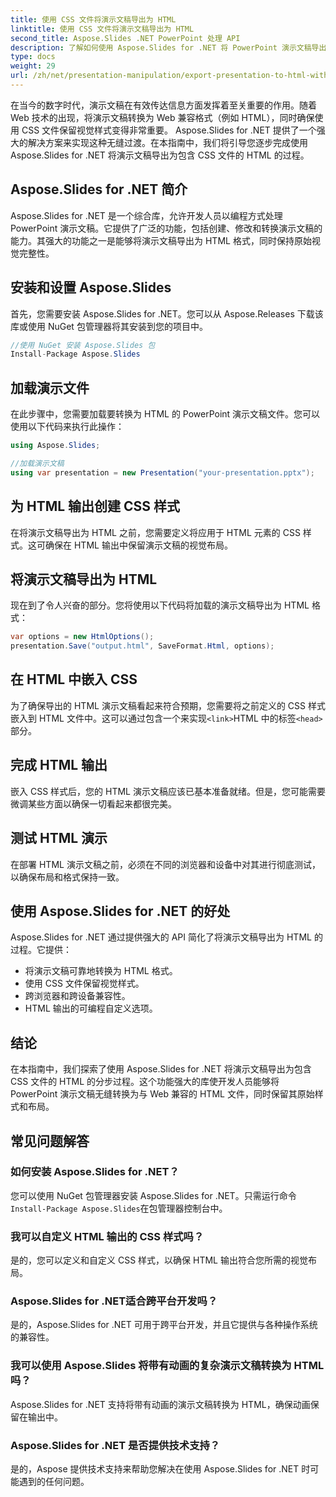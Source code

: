 ```yaml
---
title: 使用 CSS 文件将演示文稿导出为 HTML
linktitle: 使用 CSS 文件将演示文稿导出为 HTML
second_title: Aspose.Slides .NET PowerPoint 处理 API
description: 了解如何使用 Aspose.Slides for .NET 将 PowerPoint 演示文稿导出为包含 CSS 文件的 HTML。无缝转换的分步指南。保留风格和布局！
type: docs
weight: 29
url: /zh/net/presentation-manipulation/export-presentation-to-html-with-css-files/
---
```


在当今的数字时代，演示文稿在有效传达信息方面发挥着至关重要的作用。随着 Web 技术的出现，将演示文稿转换为 Web 兼容格式（例如 HTML），同时确保使用 CSS 文件保留视觉样式变得非常重要。 Aspose.Slides for .NET 提供了一个强大的解决方案来实现这种无缝过渡。在本指南中，我们将引导您逐步完成使用 Aspose.Slides for .NET 将演示文稿导出为包含 CSS 文件的 HTML 的过程。

## Aspose.Slides for .NET 简介

Aspose.Slides for .NET 是一个综合库，允许开发人员以编程方式处理 PowerPoint 演示文稿。它提供了广泛的功能，包括创建、修改和转换演示文稿的能力。其强大的功能之一是能够将演示文稿导出为 HTML 格式，同时保持原始视觉完整性。

## 安装和设置 Aspose.Slides

首先，您需要安装 Aspose.Slides for .NET。您可以从 Aspose.Releases 下载该库或使用 NuGet 包管理器将其安装到您的项目中。

```csharp
//使用 NuGet 安装 Aspose.Slides 包
Install-Package Aspose.Slides
```

## 加载演示文件

在此步骤中，您需要加载要转换为 HTML 的 PowerPoint 演示文稿文件。您可以使用以下代码来执行此操作：

```csharp
using Aspose.Slides;

//加载演示文稿
using var presentation = new Presentation("your-presentation.pptx");
```

## 为 HTML 输出创建 CSS 样式

在将演示文稿导出为 HTML 之前，您需要定义将应用于 HTML 元素的 CSS 样式。这可确保在 HTML 输出中保留演示文稿的视觉布局。

## 将演示文稿导出为 HTML

现在到了令人兴奋的部分。您将使用以下代码将加载的演示文稿导出为 HTML 格式：

```csharp
var options = new HtmlOptions();
presentation.Save("output.html", SaveFormat.Html, options);
```

## 在 HTML 中嵌入 CSS

为了确保导出的 HTML 演示文稿看起来符合预期，您需要将之前定义的 CSS 样式嵌入到 HTML 文件中。这可以通过包含一个来实现`<link>`HTML 中的标签`<head>`部分。

## 完成 HTML 输出

嵌入 CSS 样式后，您的 HTML 演示文稿应该已基本准备就绪。但是，您可能需要微调某些方面以确保一切看起来都很完美。

## 测试 HTML 演示

在部署 HTML 演示文稿之前，必须在不同的浏览器和设备中对其进行彻底测试，以确保布局和格式保持一致。

## 使用 Aspose.Slides for .NET 的好处

Aspose.Slides for .NET 通过提供强大的 API 简化了将演示文稿导出为 HTML 的过程。它提供：

- 将演示文稿可靠地转换为 HTML 格式。
- 使用 CSS 文件保留视觉样式。
- 跨浏览器和跨设备兼容性。
- HTML 输出的可编程自定义选项。

## 结论

在本指南中，我们探索了使用 Aspose.Slides for .NET 将演示文稿导出为包含 CSS 文件的 HTML 的分步过程。这个功能强大的库使开发人员能够将 PowerPoint 演示文稿无缝转换为与 Web 兼容的 HTML 文件，同时保留其原始样式和布局。


## 常见问题解答

### 如何安装 Aspose.Slides for .NET？

您可以使用 NuGet 包管理器安装 Aspose.Slides for .NET。只需运行命令`Install-Package Aspose.Slides`在包管理器控制台中。

### 我可以自定义 HTML 输出的 CSS 样式吗？

是的，您可以定义和自定义 CSS 样式，以确保 HTML 输出符合您所需的视觉布局。

### Aspose.Slides for .NET适合跨平台开发吗？

是的，Aspose.Slides for .NET 可用于跨平台开发，并且它提供与各种操作系统的兼容性。

### 我可以使用 Aspose.Slides 将带有动画的复杂演示文稿转换为 HTML 吗？

Aspose.Slides for .NET 支持将带有动画的演示文稿转换为 HTML，确保动画保留在输出中。

### Aspose.Slides for .NET 是否提供技术支持？

是的，Aspose 提供技术支持来帮助您解决在使用 Aspose.Slides for .NET 时可能遇到的任何问题。
